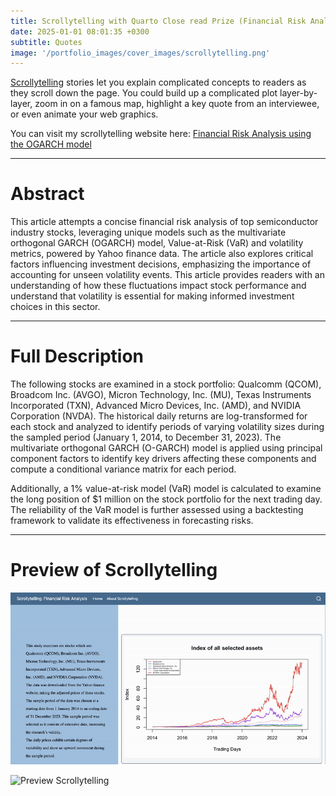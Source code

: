 ```yaml
---
title: Scrollytelling with Quarto Close read Prize (Financial Risk Analysis)
date: 2025-01-01 08:01:35 +0300
subtitle: Quotes
image: '/portfolio_images/cover_images/scrollytelling.png'
---
```


[Scrollytelling](https://posit.co/blog/closeread-prize-announcement/) stories let you explain complicated concepts to readers as they scroll down the page. You could build up a complicated plot layer-by-layer, zoom in on a famous map, highlight a key quote from an interviewee, or even animate your web graphics.

You can visit my scrollytelling website here: [Financial Risk Analysis using the OGARCH model](https://erica-prog.github.io/)

***

# Abstract 

This article attempts a concise financial risk analysis of top semiconductor industry stocks, leveraging unique models such as the multivariate orthogonal GARCH (OGARCH) model, Value-at-Risk (VaR) and volatility metrics, powered by Yahoo finance data. The article also explores critical factors influencing investment decisions, emphasizing the importance of accounting for unseen volatility events. This article provides readers with an understanding of how these fluctuations impact stock performance and understand that volatility is essential for making informed investment choices in this sector.

***

# Full Description 

The following stocks are examined in a stock portfolio: Qualcomm (QCOM), Broadcom Inc. (AVGO), Micron Technology, Inc. (MU), Texas Instruments Incorporated (TXN), Advanced Micro Devices, Inc. (AMD), and NVIDIA Corporation (NVDA). The historical daily returns are log-transformed for each stock and analyzed to identify periods of varying volatility sizes during the sampled period (January 1, 2014, to December 31, 2023). The multivariate orthogonal GARCH (O-GARCH) model is applied using principal component factors to identify key drivers affecting these components and compute a conditional variance matrix for each period.

Additionally, a 1% value-at-risk model (VaR) model is calculated to examine the long position of $1 million on the stock portfolio for the next trading day. The reliability of the VaR model is further assessed using a backtesting framework to validate its effectiveness in forecasting risks.

*** 

# Preview of Scrollytelling 

![preview of my scrollytellying page](https://github.com/erica-prog/erica-prog.github.io/blob/main/image/preview_scrollytelling.gif)

<div class="gallery-box">
  <div class="gallery">
    <img src="/hilton_website/portfolio_images/scrollytelling_images/preview_scrollytelling" loading="lazy" alt="Preview Scrollytelling">
  </div>
</div>

